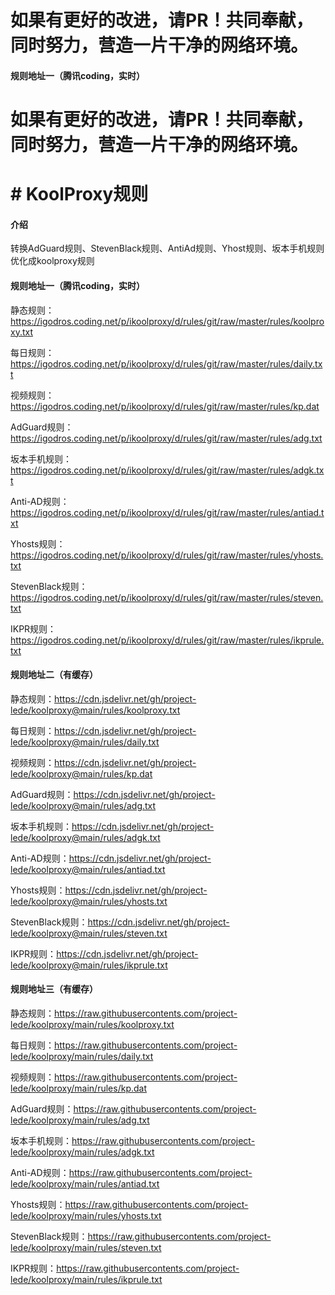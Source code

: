 # 如果有更好的改进，请PR！共同奉献，同时努力，营造一片干净的网络环境。

#### 规则地址一（腾讯coding，实时）

# 如果有更好的改进，请PR！共同奉献，同时努力，营造一片干净的网络环境。

# # KoolProxy规则

#### 介绍
转换AdGuard规则、StevenBlack规则、AntiAd规则、Yhost规则、坂本手机规则优化成koolproxy规则


#### 规则地址一（腾讯coding，实时）

静态规则：https://igodros.coding.net/p/ikoolproxy/d/rules/git/raw/master/rules/koolproxy.txt

每日规则：https://igodros.coding.net/p/ikoolproxy/d/rules/git/raw/master/rules/daily.txt

视频规则：https://igodros.coding.net/p/ikoolproxy/d/rules/git/raw/master/rules/kp.dat

AdGuard规则：https://igodros.coding.net/p/ikoolproxy/d/rules/git/raw/master/rules/adg.txt 

坂本手机规则：https://igodros.coding.net/p/ikoolproxy/d/rules/git/raw/master/rules/adgk.txt

Anti-AD规则：https://igodros.coding.net/p/ikoolproxy/d/rules/git/raw/master/rules/antiad.txt

Yhosts规则：https://igodros.coding.net/p/ikoolproxy/d/rules/git/raw/master/rules/yhosts.txt

StevenBlack规则：https://igodros.coding.net/p/ikoolproxy/d/rules/git/raw/master/rules/steven.txt

IKPR规则：https://igodros.coding.net/p/ikoolproxy/d/rules/git/raw/master/rules/ikprule.txt

#### 规则地址二（有缓存）

静态规则：https://cdn.jsdelivr.net/gh/project-lede/koolproxy@main/rules/koolproxy.txt

每日规则：https://cdn.jsdelivr.net/gh/project-lede/koolproxy@main/rules/daily.txt

视频规则：https://cdn.jsdelivr.net/gh/project-lede/koolproxy@main/rules/kp.dat

AdGuard规则：https://cdn.jsdelivr.net/gh/project-lede/koolproxy@main/rules/adg.txt 

坂本手机规则：https://cdn.jsdelivr.net/gh/project-lede/koolproxy@main/rules/adgk.txt

Anti-AD规则：https://cdn.jsdelivr.net/gh/project-lede/koolproxy@main/rules/antiad.txt

Yhosts规则：https://cdn.jsdelivr.net/gh/project-lede/koolproxy@main/rules/yhosts.txt

StevenBlack规则：https://cdn.jsdelivr.net/gh/project-lede/koolproxy@main/rules/steven.txt

IKPR规则：https://cdn.jsdelivr.net/gh/project-lede/koolproxy@main/rules/ikprule.txt


#### 规则地址三（有缓存）

静态规则：https://raw.githubusercontents.com/project-lede/koolproxy/main/rules/koolproxy.txt

每日规则：https://raw.githubusercontents.com/project-lede/koolproxy/main/rules/daily.txt

视频规则：https://raw.githubusercontents.com/project-lede/koolproxy/main/rules/kp.dat

AdGuard规则：https://raw.githubusercontents.com/project-lede/koolproxy/main/rules/adg.txt 

坂本手机规则：https://raw.githubusercontents.com/project-lede/koolproxy/main/rules/adgk.txt

Anti-AD规则：https://raw.githubusercontents.com/project-lede/koolproxy/main/rules/antiad.txt

Yhosts规则：https://raw.githubusercontents.com/project-lede/koolproxy/main/rules/yhosts.txt

StevenBlack规则：https://raw.githubusercontents.com/project-lede/koolproxy/main/rules/steven.txt

IKPR规则：https://raw.githubusercontents.com/project-lede/koolproxy/main/rules/ikprule.txt
